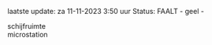 laatste update: 
za 11-11-2023  3:50   uur 
Status: FAALT - geel - 
<div class="service Y">schijfruimte</div><div class="service Y">microstation</div>